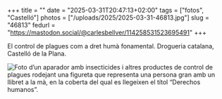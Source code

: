 +++
title = ""
date = "2025-03-31T20:47:13+02:00"
tags = ["fotos", "Castelló"]
photos = ["/uploads/2025/2025-03-31-46813.jpg"]
slug = "46813"
fedurl = "https://mastodon.social/@carlesbellver/114258531523695491"
+++

El control de plagues com a dret humà fonamental. Drogueria catalana, Castelló de la Plana.

<img alt="Foto d’un aparador amb insecticides i altres productes de control de plagues rodejant una figureta que representa una persona gran amb un llibret a la mà, en la coberta del qual es llegeixen el títol “Derechos humanos”." src="/uploads/2025/2025-03-31-46813.jpg">
